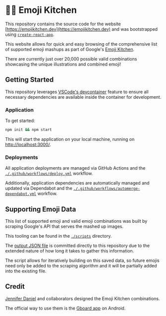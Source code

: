 # 🧑‍🍳 Emoji Kitchen

This repository contains the source code for the website [https://emojikitchen.dev](https://emojikitchen.dev) and was bootstrapped using [`create-react-app`](https://github.com/facebook/create-react-app).

This website allows for quick and easy browsing of the comprehensive list of supported emoji mashups as part of Google's [Emoji Kitchen](https://emojipedia.org/emoji-kitchen/).

There are currently just over 20,000 possible valid combinations showcasing the unique illustrations and combined emoji!

## Getting Started

This repository leverages [VSCode's devcontainer](https://code.visualstudio.com/docs/remote/containers) feature to ensure all necessary dependencies are available inside the container for development.

### Application

To get started:

```bash
npm init && npm start
```

This will start the application on your local machine, running on [http://localhost:3000/](http://localhost:3000).

### Deployments

All application deployments are managed via GitHub Actions and the [`./.github/workflows/deploy.yml`](./.github/workflows/deploy.yml) workflow.

Additionally, application dependencies are automatically managed and updated via Dependabot and the [`./.github/workflows/automerge-dependabot.yml`](./.github/workflows/automerge-dependabot.yml) workflow.

## Supporting Emoji Data

This list of supported emoji and valid emoji combinations was built by scraping Google's API that serves the mashed up images.

This tooling can be found in the [`./scripts`](./scripts) directory.

The [output JSON file](./scripts/emojiOutput.json) is committed directly to this repository due to the extended nature of how long it takes to gather this information.

The script allows for iteratively building on this saved data, so future emojis need only be added to the scraping algorithm and it will be partially added into the existing file.

## Credit

[Jennifer Daniel](https://twitter.com/jenniferdaniel) and collaborators designed the Emoji Kitchen combinations. 

The official way to use them is the [Gboard app](https://play.google.com/store/apps/details?id=com.google.android.inputmethod.latin&gl=US) on Android.
